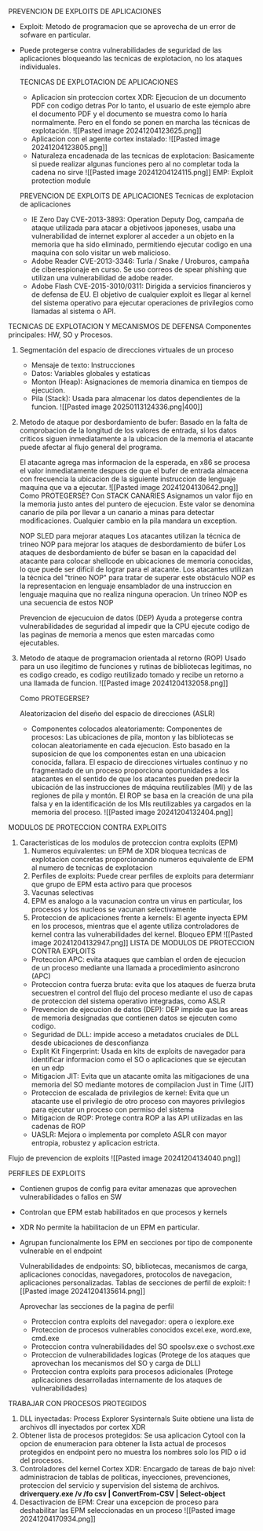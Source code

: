 PREVENCION DE EXPLOITS DE APLICACIONES
- Exploit: Metodo de programacion que se aprovecha de un error de sofware en particular.
- Puede protegerse contra vulnerabilidades de seguridad de las aplicaciones bloqueando las tecnicas de explotacion, no los ataques individuales.

	TECNICAS DE EXPLOTACION DE APLICACIONES
	- Aplicacion sin proteccion cortex XDR: Ejecucion de un documento PDF con codigo detras Por lo tanto, el usuario de este ejemplo abre el documento PDF y el documento se muestra como lo haría normalmente. Pero en el fondo se ponen en marcha las técnicas de explotación.
	![[Pasted image 20241204123625.png]]
	- Aplicacion con el agente cortex instalado: 
	 ![[Pasted image 20241204123805.png]]
	- Naturaleza encadenada de las tecnicas de explotacion: Basicamente si puede realizar algunas funciones pero al no completar toda la cadena no sirve ![[Pasted image 20241204124115.png]] 
	  EMP: Exploit protection module

	PREVENCION DE EXPLOITS DE APLICACIONES
	Tecnicas de explotacion de aplicaciones 
	- IE Zero Day CVE-2013-3893: Operation Deputy Dog, campaña de ataque utilizada para atacar a objetivoos japoneses, usaba una vulnerabilidad de internet explorer al acceder a un objeto en la memoria que ha sido eliminado, permitiendo ejecutar codigo en una maquina con solo visitar un web malicioso.
	- Adobe Reader CVE-2013-3346: Turla / Snake / Uroburos, campaña de ciberespionaje en curso. Se uso correos de spear phishing que utilizan una vulnerabilidad de adobe reader.
	- Adobe Flash CVE-2015-3010/0311: Dirigida a servicios financieros y de defensa de EU.
	El objetivo de cualquier exploit es llegar al kernel del sistema operativo para ejecutar operaciones de privilegios como llamadas al sistema o API.


TECNICAS DE EXPLOTACION Y MECANISMOS DE DEFENSA
	Componentes principales: HW, SO y Procesos.
1. Segmentación del espacio de direcciones virtuales de un proceso
	- Mensaje de texto: Instrucciones
	- Datos: Variables globales y estaticas
	- Monton (Heap): Asignaciones de memoria dinamica en tiempos de ejecucion.
	- Pila (Stack): Usada para almacenar los datos dependientes de la funcion.
	  ![[Pasted image 20250113124336.png|400]]

2. Metodo de ataque por desbordamiento de bufer: Basado en la falta de comprobacion de la longitud de los valores de entrada, si los datos criticos siguen inmediatamente a la ubicacion de la memoria el atacante puede afectar al flujo general del programa.
   
   El atacante agrega mas informacion de la esperada, en x86 se procesa el valor inmediatamente despues de que el bufer de entrada almacena con frecuencia la ubicacion de la siguiente instruccion de lenguaje maquina que va a ejecutar.
    ![[Pasted image 20241204130642.png]]
   Como PROTEGERSE? Con STACK CANARIES
   Asignamos un valor fijo en la memoria justo antes del puntero de ejecucion. Este valor se denomina canario de pila por llevar a un canario a minas para detectar modificaciones. Cualquier cambio en la pila mandara un exception.
   
   NOP SLED para mejorar ataques
   Los atacantes utilizan la técnica de trineo NOP para mejorar los ataques de desbordamiento de búfer
   Los ataques de desbordamiento de búfer se basan en la capacidad del atacante para colocar shellcode en ubicaciones de memoria conocidas, lo que puede ser difícil de lograr para el atacante. Los atacantes utilizan la técnica del "trineo NOP" para tratar de superar este obstáculo
   NOP es la representacion en lenguaje ensamblador de una instruccion en lenguaje maquina que no realiza ninguna operacion. Un trineo NOP es una secuencia de estos NOP
   
   
   Prevencion de ejecucuion de datos (DEP)
   Ayuda a protegerse contra vulnerabilidades de seguridad al impedir que la CPU ejecute codigo de las paginas de memoria a menos que esten marcadas como ejecutables.

3. Metodo de ataque de programacion orientada al retorno (ROP)
   Usado para un uso ilegitimo de funciones y rutinas de bibliotecas legitimas, no es codigo creado, es codigo reutilizado tomado y recibe un retorno a una llamada de funcion.
    ![[Pasted image 20241204132058.png]]
   
   Como PROTEGERSE?
   
   Aleatorizacion del diseño del espacio de direcciones (ASLR)
	- Componentes colocados aleatoriamente: Componentes de procesos: Las ubicaciones de pila, monton y las bibliotecas se colocan aleatoriamente en cada ejecucion. Esto basado en la suposicion de que los componentes estan en una ubicacion conocida, fallara.
	  El espacio de direcciones virtuales continuo y no fragmentado de un proceso proporciona oportunidades a los atacantes en el sentido de que los atacantes pueden predecir la ubicación de las instrucciones de máquina reutilizables (MI) y de las regiones de pila y montón.
	  El ROP se basa en la creación de una pila falsa y en la identificación de los MIs reutilizables ya cargados en la memoria del proceso.
 ![[Pasted image 20241204132404.png]]



MODULOS DE PROTECCION CONTRA EXPLOITS
1. Caracteristicas de los modulos de proteccion contra exploits (EPM)
	1. Numeros equivalentes: un EPM de XDR bloquea tecnicas de explotacion concretas proporcionando numeros equivalente de EPM al numero de tecnicas de explotacion
	2. Perfiles de exploits: Puede crear perfiles de exploits para determianr que grupo de EPM esta activo para que procesos
	3. Vacunas selectivas
	4. EPM es analogo a la vacunacion contra un virus en particular, los procesos y los nucleos se vacunan selectivamente
	5. Proteccion de aplicaciones frente a kernels: El agente inyecta EPM en los procesos, mientras que el agente utiliza controladores de kernel contra las vulnerabilidades del kernel.
	Bloqueo EPM ![[Pasted image 20241204132947.png]]
	LISTA DE MODULOS DE PROTECCION CONTRA EXPLOITS
	- Proteccion APC: evita ataques que cambian el orden de ejecucion de un proceso mediante una llamada a procedimiento asincrono (APC)
	- Proteccion contra fuerza bruta: evita que los ataques de fuerza bruta secuestren el control del flujo del proceso mediante el uso de capas de proteccion del sistema operativo integradas, como ASLR
	- Prevencion de ejecucion de datos (DEP): DEP impide que las areas de memoria designadas que contienen datos se ejecuten como codigo.
	- Seguridad de DLL: impide acceso a metadatos cruciales de DLL desde ubicaciones de desconfianza
	- Explit Kit Fingerprint: Usada en kits de exploits de navegador para identificar informacion como el SO o aplicaciones que se ejecutan en un edp
	- Mitigacion JIT: Evita que un atacante omita las mitigaciones de una memoria del SO mediante motores de compilacion Just in Time (JIT)
	- Proteccion de escalada de privilegios de kernel: Evita que un atacante use el privilegio de otro proceso con mayores privilegios para ejecutar un proceso con permiso del sistema
	- Mitigacion de ROP: Protege contra ROP a las API utilizadas en las cadenas de ROP
	- UASLR: Mejora o implementa por completo ASLR con mayor entropia, robustez y aplicacion estricta.
	
Flujo de prevencion de exploits
	![[Pasted image 20241204134040.png]]
	

PERFILES DE EXPLOITS
- Contienen grupos de config para evitar amenazas que aprovechen vulnerabilidades o fallos en SW
- Controlan que EPM estab habilitados en que procesos y kernels
- XDR No permite la habilitacion de un EPM en particular.
- Agrupan funcionalmente los EPM en secciones por tipo de componente vulnerable en el endpoint

	Vulnerabilidades de endpoints: SO, bibliotecas, mecanismos de carga, aplicaciones conocidas, navegadores, protocolos de navegacion, aplicaciones personalizadas.
	Tablas de secciones de perfil de exploit: ![[Pasted image 20241204135614.png]]

	Aprovechar las secciones de la pagina de perfil
	- Proteccion contra exploits del navegador: opera o iexplore.exe
	- Proteccion de procesos vulnerables conocidos excel.exe, word.exe, cmd.exe
	- Proteccion contra vulnerabilidades del SO spoolsv.exe o svchost.exe
	- Proteccion de vulnerabilidades logicas (Protege de los ataques que aprovechan los mecanismos del SO y carga de DLL)
	- Proteccion contra exploits para procesos adicionales (Protege aplicaciones desarrolladas internamente de los ataques de vulnerabilidades)


TRABAJAR CON PROCESOS PROTEGIDOS
1. DLL inyectadas: Process Explorer Sysinternals Suite obtiene una lista de archivos dll inyectados por cortex XDR
2. Obtener lista de procesos protegidos: Se usa aplicacion Cytool con la opcion de enumeracion para obtener la lista actual de procesos protegidos en endpoint pero no muestra los nombres solo los PID o id del procesos.
3. Controladores del kernel Cortex XDR: Encargado de tareas de bajo nivel: administracion de tablas de politicas, inyecciones, prevenciones, proteccion del servicio y supervision del sistema de archivos.  **driverquery.exe /v /fo csv | ConvertFrom-CSV | Select-object**
4. Desactivacion de EPM: Crear una excepcion de proceso para deshabilitar las EPM seleccionadas en un proceso
   ![[Pasted image 20241204170934.png]]
